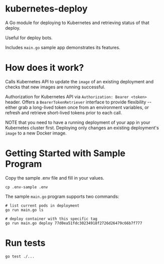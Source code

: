 # kubernetes-deploy

A Go module for deploying to Kubernetes and retrieving status of that deploy.

Useful for deploy bots.

Includes `main.go` sample app demonstrates its features.


# How does it work?

Calls Kubernetes API to update the `image` of an existing deployment and checks that new images are running successful.

Authorization for Kubernetes API via `Authorization: Bearer <token>` header. Offers a `BearerTokenRetriever` interface to provide flexibility -- either grab a long-lived token once from an environment variables, or refresh and retrieve short-lived tokens prior to each call.

NOTE that you need to have a running deployment of your app in your Kubernetes cluster first. Deploying only changes an existing deployment's `image` to a new Docker image.

# Getting Started with Sample Program

Copy the sample .env file and fill in your values.

    cp .env-sample .env

The sample `main.go` program supports two commands:

    # list current pods in deployment
    go run main.go ls     

    # deploy container with this specific tag
    go run main.go deploy 77d0ea51fdc30234918f2726d26479c66b7f777   

# Run tests

    go test ./...
